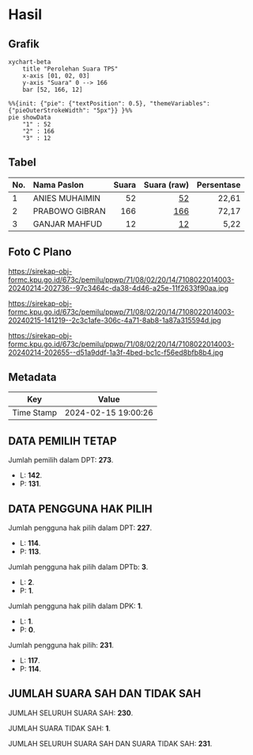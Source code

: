 # Hasil

## Grafik

```mermaid
xychart-beta
    title "Perolehan Suara TPS"
    x-axis [01, 02, 03]
    y-axis "Suara" 0 --> 166
    bar [52, 166, 12]
```

```mermaid
%%{init: {"pie": {"textPosition": 0.5}, "themeVariables": {"pieOuterStrokeWidth": "5px"}} }%%
pie showData
    "1" : 52
    "2" : 166
    "3" : 12
```

## Tabel

| No. | Nama Paslon    | Suara | Suara (raw) | Persentase |
|:--- |:-------------- | -----:| -----------:| ----------:|
| 1   | ANIES MUHAIMIN | 52    | [52][p-1]   | 22,61      |
| 2   | PRABOWO GIBRAN | 166   | [166][p-2]  | 72,17      |
| 3   | GANJAR MAHFUD  | 12    | [12][p-3]   | 5,22       |


[p-1]: https://github.com/gigit-pemilu/pemilu-2024-71-sulawesi-utara/blob/main/pilpres/hitung-suara/sub/71-sulawesi-utara/sub/08-bolaang-mongondow-utara/sub/02-bintauna/sub/2014-bunong/sub/003-tps/sub/paslon-1.txt
[p-2]: https://github.com/gigit-pemilu/pemilu-2024-71-sulawesi-utara/blob/main/pilpres/hitung-suara/sub/71-sulawesi-utara/sub/08-bolaang-mongondow-utara/sub/02-bintauna/sub/2014-bunong/sub/003-tps/sub/paslon-2.txt
[p-3]: https://github.com/gigit-pemilu/pemilu-2024-71-sulawesi-utara/blob/main/pilpres/hitung-suara/sub/71-sulawesi-utara/sub/08-bolaang-mongondow-utara/sub/02-bintauna/sub/2014-bunong/sub/003-tps/sub/paslon-3.txt

## Foto C Plano

https://sirekap-obj-formc.kpu.go.id/673c/pemilu/ppwp/71/08/02/20/14/7108022014003-20240214-202736--97c3464c-da38-4d46-a25e-11f2633f90aa.jpg

https://sirekap-obj-formc.kpu.go.id/673c/pemilu/ppwp/71/08/02/20/14/7108022014003-20240215-141219--2c3c1afe-306c-4a71-8ab8-1a87a315594d.jpg

https://sirekap-obj-formc.kpu.go.id/673c/pemilu/ppwp/71/08/02/20/14/7108022014003-20240214-202655--d51a9ddf-1a3f-4bed-bc1c-f56ed8bfb8b4.jpg


## Metadata

| Key        | Value               |
| ---------- | ------------------- |
| Time Stamp | 2024-02-15 19:00:26 |


## DATA PEMILIH TETAP

Jumlah pemilih dalam DPT: **273**.
 * L: **142**.
 * P: **131**.

## DATA PENGGUNA HAK PILIH

Jumlah pengguna hak pilih dalam DPT: **227**.
 * L: **114**.
 * P: **113**.

Jumlah pengguna hak pilih dalam DPTb: **3**.
 * L: **2**.
 * P: **1**.

Jumlah pengguna hak pilih dalam DPK: **1**.
 * L: **1**.
 * P: **0**.

Jumlah pengguna hak pilih: **231**.
 * L: **117**.
 * P: **114**.

## JUMLAH SUARA SAH DAN TIDAK SAH

JUMLAH SELURUH SUARA SAH: **230**.

JUMLAH SUARA TIDAK SAH: **1**.

JUMLAH SELURUH SUARA SAH DAN SUARA TIDAK SAH: **231**.


